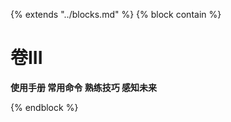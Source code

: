 {%  extends "../blocks.md"  %}
{%  block contain  %}

# 卷III



**使用手册 常用命令 熟练技巧 感知未来**

{%  endblock   %}

